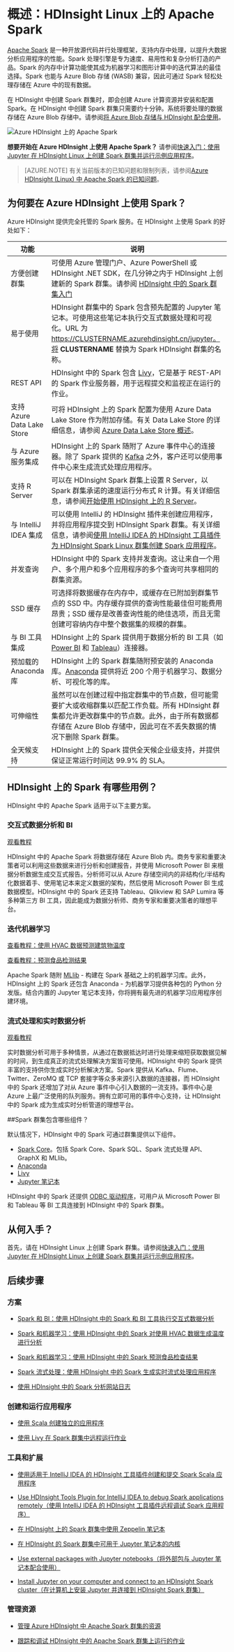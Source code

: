 <!-- not suitable for Mooncake -->


<properties 
	pageTitle="HDInsight 中的 Apache Spark 概述 | Azure" 
	description="介绍 HDInsight 中的 Apache Spark，以及可在应用程序中使用 HDInsight 上的 Spark 的情况。" 
	services="hdinsight" 
	documentationCenter="" 
	authors="nitinme" 
	manager="paulettm" 
	editor="cgronlun"
	tags="azure-portal"/>

<tags
	ms.service="hdinsight"
	ms.date="06/06/2016"
	wacn.date=""/>

# 概述：HDInsight Linux 上的 Apache Spark
 
<a href="http://spark.apache.org/" target="_blank">Apache Spark</a> 是一种开放源代码并行处理框架，支持内存中处理，以提升大数据分析应用程序的性能。Spark 处理引擎是专为速度、易用性和复杂分析打造的产品。Spark 的内存中计算功能使其成为机器学习和图形计算中的迭代算法的最佳选择。Spark 也能与 Azure Blob 存储 (WASB) 兼容，因此可通过 Spark 轻松处理存储在 Azure 中的现有数据。

在 HDInsight 中创建 Spark 群集时，即会创建 Azure 计算资源并安装和配置 Spark。在 HDInsight 中创建 Spark 群集只需要约十分钟。系统将要处理的数据存储在 Azure Blob 存储中。请参阅[将 Azure Blob 存储与 HDInsight 配合使用][hdinsight-storage]。

![Azure HDInsight 上的 Apache Spark](./media/hdinsight-apache-spark-overview/hdispark.architecture.png "Azure HDInsight 上的 Apache Spark")


**想要开始在 Azure HDInsight 上使用 Apache Spark？** 请参阅[快速入门：使用 Jupyter 在 HDInsight Linux 上创建 Spark 群集并运行示例应用程序](/documentation/articles/hdinsight-apache-spark-jupyter-spark-sql)。

>[AZURE.NOTE] 有关当前版本的已知问题和限制列表，请参阅[Azure HDInsight (Linux) 中 Apache Spark 的已知问题](/documentation/articles/hdinsight-apache-spark-jupyter-spark-sql)。


## 为何要在 Azure HDInsight 上使用 Spark？ 

Azure HDInsight 提供完全托管的 Spark 服务。在 HDInsight 上使用 Spark 的好处如下：

| 功能 | 说明 |
|-------------------------------------|-------------------|
| 方便创建群集 | 可使用 Azure 管理门户、Azure PowerShell 或 HDInsight .NET SDK，在几分钟之内于 HDInsight 上创建新的 Spark 群集。请参阅 [HDInsight 中的 Spark 群集入门](/documentation/articles/hdinsight-apache-spark-jupyter-spark-sql) |
| 易于使用 | HDInsight 群集中的 Spark 包含预先配置的 Jupyter 笔记本。可使用这些笔记本执行交互式数据处理和可视化。URL 为 https://CLUSTERNAME.azurehdinsight.cn/jupyter。将 __CLUSTERNAME__ 替换为 Spark HDInsight 群集的名称。|
| REST API | HDInsight 中的 Spark 包含 [Livy](https://github.com/cloudera/hue/tree/master/apps/spark/java#welcome-to-livy-the-rest-spark-server)，它是基于 REST-API 的 Spark 作业服务器，用于远程提交和监视正在运行的作业。 |
| 支持 Azure Data Lake Store | 可将 HDInsight 上的 Spark 配置为使用 Azure Data Lake Store 作为附加存储。有关 Data Lake Store 的详细信息，请参阅 [Azure Data Lake Store 概述](/documentation/articles/data-lake-store-overview)。
| 与 Azure 服务集成 | HDInsight 上的 Spark 随附了 Azure 事件中心的连接器。除了 Spark 提供的 [Kafka](http://kafka.apache.org/) 之外，客户还可以使用事件中心来生成流式处理应用程序。 |
| 支持 R Server | 可以在 HDInsight Spark 群集上设置 R Server，以 Spark 群集承诺的速度运行分布式 R 计算。有关详细信息，请参阅[开始使用 HDInsight 上的 R Server](/documentation/articles/hdinsight-hadoop-r-server-get-started)。 |
| 与 IntelliJ IDEA 集成 | 可以使用 IntelliJ 的 HDInsight 插件来创建应用程序，并将应用程序提交到 HDInsight Spark 群集。有关详细信息，请参阅[使用 IntelliJ IDEA 的 HDInsight 工具插件为 HDInsight Spark Linux 群集创建 Spark 应用程序](/documentation/articles/hdinsight-apache-spark-intellij-tool-plugin)。 |
| 并发查询 | HDInsight 中的 Spark 支持并发查询。这让来自一个用户、多个用户和多个应用程序的多个查询可共享相同的群集资源。 |
| SSD 缓存 | 可选择将数据缓存在内存中，或缓存在已附加到群集节点的 SSD 中。内存缓存提供的查询性能最佳但可能费用昂贵；SSD 缓存是改善查询性能的绝佳选项，而且无需创建可容纳内存中整个数据集的规模的群集。|
| 与 BI 工具集成 | HDInsight 上的 Spark 提供用于数据分析的 BI 工具（如[Power BI](http://www.powerbi.com/) 和 [Tableau](http://www.tableau.com/products/desktop)）连接器。|
| 预加载的 Anaconda 库 | HDInsight 上的 Spark 群集随附预安装的 Anaconda 库。[Anaconda](http://docs.continuum.io/anaconda/) 提供将近 200 个用于机器学习、数据分析、可视化等的库。|
| 可伸缩性 | 虽然可以在创建过程中指定群集中的节点数，但可能需要扩大或收缩群集以匹配工作负载。所有 HDInsight 群集都允许更改群集中的节点数。此外，由于所有数据都存储在 Azure Blob 存储中，因此可在不丢失数据的情况下删除 Spark 群集。 |
| 全天候支持 | HDInsight 上的 Spark 提供全天候企业级支持，并提供保证正常运行时间达 99.9% 的 SLA。|



## HDInsight 上的 Spark 有哪些用例？

HDInsight 中的 Apache Spark 适用于以下主要方案。

### 交互式数据分析和 BI

[观看教程](/documentation/articles/hdinsight-apache-spark-use-bi-tools)

HDInsight 中的 Apache Spark 将数据存储在 Azure Blob 内。商务专家和重要决策者可以利用这些数据来进行分析和创建报告，并使用 Microsoft Power BI 来根据分析数据生成交互式报告。分析师可以从 Azure 存储空间内的非结构化/半结构化数据着手、使用笔记本来定义数据的架构，然后使用 Microsoft Power BI 生成数据模型。HDInsight 中的 Spark 还支持 Tableau、Qlikview 和 SAP Lumira 等多种第三方 BI 工具，因此能成为数据分析师、商务专家和重要决策者的理想平台。

### 迭代机器学习

[查看教程：使用 HVAC 数据预测建筑物温度](/documentation/articles/hdinsight-apache-spark-ipython-notebook-machine-learning)

[查看教程：预测食品检测结果](/documentation/articles/hdinsight-apache-spark-machine-learning-mllib-ipython)

Apache Spark 随附 [MLlib](http://spark.apache.org/mllib/) - 构建在 Spark 基础之上的机器学习库。此外，HDInsight 上的 Spark 还包含 Anaconda - 为机器学习提供各种包的 Python 分发版。结合内置的 Jupyter 笔记本支持，你将拥有最先进的机器学习应用程序创建环境。

### 流式处理和实时数据分析

[观看教程](/documentation/articles/hdinsight-apache-spark-eventhub-streaming)

实时数据分析可用于多种情景，从通过在数据抵达时进行处理来缩短获取数据见解的时间，到生成真正的流式处理解决方案皆可使用。HDInsight 中的 Spark 提供丰富的支持供你生成实时分析解决方案。Spark 提供从 Kafka、Flume、Twitter、ZeroMQ 或 TCP 套接字等众多来源引入数据的连接器，而 HDInsight 中的 Spark 还增加了对从 Azure 事件中心引入数据的一流支持。事件中心是 Azure 上最广泛使用的队列服务。拥有立即可用的事件中心支持，让 HDInsight 中的 Spark 成为生成实时分析管道的理想平台。

##<a name="next-steps"></a>Spark 群集包含哪些组件？

默认情况下，HDInsight 中的 Spark 可通过群集提供以下组件。

- [Spark Core](https://spark.apache.org/docs/1.5.1/)。包括 Spark Core、Spark SQL、Spark 流式处理 API、GraphX 和 MLlib。
- [Anaconda](http://docs.continuum.io/anaconda/)
- [Livy](https://github.com/cloudera/hue/tree/master/apps/spark/java#welcome-to-livy-the-rest-spark-server)
- [Jupyter 笔记本](https://jupyter.org)

HDInsight 中的 Spark 还提供 [ODBC 驱动程序](http://go.microsoft.com/fwlink/?LinkId=616229)，可用户从 Microsoft Power BI 和 Tableau 等 BI 工具连接到 HDInsight 中的 Spark 群集。

## 从何入手？

首先，请在 HDInsight Linux 上创建 Spark 群集。请参阅[快速入门：使用 Jupyter 在 HDInsight Linux 上创建 Spark 群集并运行示例应用程序](/documentation/articles/hdinsight-apache-spark-jupyter-spark-sql)。

## 后续步骤

### 方案

* [Spark 和 BI：使用 HDInsight 中的 Spark 和 BI 工具执行交互式数据分析](/documentation/articles/hdinsight-apache-spark-use-bi-tools)

* [Spark 和机器学习：使用 HDInsight 中的 Spark 对使用 HVAC 数据生成温度进行分析](/documentation/articles/hdinsight-apache-spark-ipython-notebook-machine-learning)

* [Spark 和机器学习：使用 HDInsight 中的 Spark 预测食品检查结果](/documentation/articles/hdinsight-apache-spark-machine-learning-mllib-ipython)

* [Spark 流式处理：使用 HDInsight 中的 Spark 生成实时流式处理应用程序](/documentation/articles/hdinsight-apache-spark-eventhub-streaming)

* [使用 HDInsight 中的 Spark 分析网站日志](/documentation/articles/hdinsight-apache-spark-custom-library-website-log-analysis)

### 创建和运行应用程序

* [使用 Scala 创建独立的应用程序](/documentation/articles/hdinsight-apache-spark-create-standalone-application)

* [使用 Livy 在 Spark 群集中远程运行作业](/documentation/articles/hdinsight-apache-spark-livy-rest-interface)

### 工具和扩展

* [使用适用于 IntelliJ IDEA 的 HDInsight 工具插件创建和提交 Spark Scala 应用程序](/documentation/articles/hdinsight-apache-spark-intellij-tool-plugin)

* [Use HDInsight Tools Plugin for IntelliJ IDEA to debug Spark applications remotely（使用 IntelliJ IDEA 的 HDInsight 工具插件远程调试 Spark 应用程序）](/documentation/articles/hdinsight-apache-spark-intellij-tool-plugin-debug-jobs-remotely)

* [在 HDInsight 上的 Spark 群集中使用 Zeppelin 笔记本](/documentation/articles/hdinsight-apache-spark-use-zeppelin-notebook)

* [在 HDInsight 的 Spark 群集中可用于 Jupyter 笔记本的内核](/documentation/articles/hdinsight-apache-spark-jupyter-notebook-kernels)

* [Use external packages with Jupyter notebooks（将外部包与 Jupyter 笔记本配合使用）](/documentation/articles/hdinsight-apache-spark-jupyter-notebook-use-external-packages)

* [Install Jupyter on your computer and connect to an HDInsight Spark cluster（在计算机上安装 Jupyter 并连接到 HDInsight Spark 群集）](/documentation/articles/hdinsight-apache-spark-jupyter-notebook-install-locally)

### 管理资源

* [管理 Azure HDInsight 中 Apache Spark 群集的资源](/documentation/articles/hdinsight-apache-spark-resource-manager)

* [跟踪和调试 HDInsight 中的 Apache Spark 群集上运行的作业](/documentation/articles/hdinsight-apache-spark-job-debugging)


[hdinsight-storage]: /documentation/articles/hdinsight-hadoop-use-blob-storage

<!---HONumber=Mooncake_Quality_Review_1118_2016-->